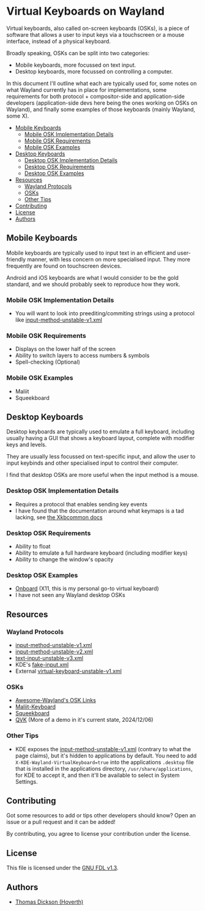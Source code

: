 # Virtual Keyboards on Wayland

Virtual keyboards, also called on-screen keyboards (OSKs), is a piece of
software that allows a user to input keys via a touchscreen or a mouse
interface, instead of a physical keyboard.

Broadly speaking, OSKs can be split into two categories:

- Mobile keyboards, more focussed on text input.
- Desktop keyboards, more focussed on controlling a computer.

In this document I'll outline what each are typically used for, some notes
on what Wayland currently has in place for implementations, some
requirements for both protocol + compositor-side and application-side
developers (application-side devs here being the ones working on OSKs on
Wayland), and finally some examples of those keyboards (mainly Wayland, some X).

<!-- vim-markdown-toc GFM -->

- [Mobile Keyboards](#mobile-keyboards)
  - [Mobile OSK Implementation Details](#mobile-osk-implementation-details)
  - [Mobile OSK Requirements](#mobile-osk-requirements)
  - [Mobile OSK Examples](#mobile-osk-examples)
- [Desktop Keyboards](#desktop-keyboards)
  - [Desktop OSK Implementation Details](#desktop-osk-implementation-details)
  - [Desktop OSK Requirements](#desktop-osk-requirements)
  - [Desktop OSK Examples](#desktop-osk-examples)
- [Resources](#resources)
  - [Wayland Protocols](#wayland-protocols)
  - [OSKs](#osks)
  - [Other Tips](#other-tips)
- [Contributing](#contributing)
- [License](#license)
- [Authors](#authors)

<!-- vim-markdown-toc -->

## Mobile Keyboards

Mobile keyboards are typically used to input text in an efficient and
user-friendly manner, with less concern on more specialised input. They
more frequently are found on touchscreen devices.

Android and iOS keyboards are what I would consider to be the gold
standard, and we should probably seek to reproduce how they work.

### Mobile OSK Implementation Details

- You will want to look into preediting/commiting strings using a protocol
like [input-method-unstable-v1.xml](https://wayland.app/protocols/input-method-unstable-v1)

### Mobile OSK Requirements

- Displays on the lower half of the screen
- Ability to switch layers to access numbers & symbols
- Spell-checking (Optional)

### Mobile OSK Examples

- Maliit
- Squeekboard

## Desktop Keyboards

Desktop keyboards are typically used to emulate a full keyboard,
including usually having a GUI that shows a keyboard layout, complete
with modifier keys and levels.

They are usually less focussed on text-specific input, and allow the user
to input keybinds and other specialised input to control their computer.

I find that desktop OSKs are more useful when the input method is a mouse.

### Desktop OSK Implementation Details

- Requires a protocol that enables sending key events
- I have found that the documentation around what keymaps is a tad lacking,
see [the Xkbcommon docs](https://xkbcommon.org/doc/current/xkbcommon-keysyms_8h.html)

### Desktop OSK Requirements

- Ability to float
- Ability to emulate a full hardware keyboard (including modifier keys)
- Ability to change the window's opacity

### Desktop OSK Examples

- [Onboard](https://launchpad.net/onboard) (X11,
this is my personal go-to virtual keyboard)
- I have not seen any Wayland desktop OSKs

## Resources

### Wayland Protocols

- [input-method-unstable-v1.xml](https://wayland.app/protocols/input-method-unstable-v1)
- [input-method-unstable-v2.xml](https://wayland.app/protocols/input-method-unstable-v2)
- [text-input-unstable-v3.xml](https://wayland.app/protocols/text-input-unstable-v3)
- KDE's [fake-input.xml](https://wayland.app/protocols/kde-fake-input)
- External [virtual-keyboard-unstable-v1.xml](https://wayland.app/protocols/virtual-keyboard-unstable-v1)

### OSKs

- [Awesome-Wayland's OSK Links](https://github.com/rcalixte/awesome-wayland?tab=readme-ov-file#on-screen-keyboards)
- [Maliit-Keyboard](https://maliit.github.io/)
- [Squeekboard](https://github.com/droidian/squeekboard)
- [QVK](https://invent.kde.org/apol/qvk) (More of a demo in it's current state, 2024/12/06)

### Other Tips

- KDE exposes the [input-method-unstable-v1.xml](https://wayland.app/protocols/input-method-unstable-v1)
(contrary to what the page claims), but it's hidden to applications by
default. You need to add `X-KDE-Wayland-VirtualKeyboard=true` into the
applications `.desktop` file that is installed in the applications directory,
`/usr/share/applications`, for KDE to accept it, and then it'll be available
to select in System Settings.

## Contributing

Got some resources to add or tips other developers should know? Open an issue
or a pull request and it can be added!

By contributing, you agree to license your contribution under the license.

## License

This file is licensed under the
[GNU FDL v1.3](https://www.gnu.org/licenses/fdl-1.3.html).

## Authors

- [Thomas Dickson (Hoverth)](https://github.com/Hoverth)
